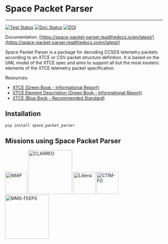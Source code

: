 # Space Packet Parser

----------
[![Test Status](https://github.com/medley56/space_packet_parser/actions/workflows/tests.yml/badge.svg)](https://github.com/medley56/space_packet_parser/actions/workflows/tests.yml)
[![Doc Status](https://readthedocs.org/projects/space-packet-parser/badge/?version=latest)](https://readthedocs.org/projects/space-packet-parser/)
[![DOI](https://zenodo.org/badge/DOI/10.5281/zenodo.7735001.svg)](https://doi.org/10.5281/zenodo.7735001)

Documentation: [https://space-packet-parser.readthedocs.io/en/latest/](https://space-packet-parser.readthedocs.io/en/latest/)

Space Packet Parser is a package for decoding CCSDS telemetry packets according to an XTCE or CSV packet structure definition. 
It is based on the UML model of the XTCE spec and aims to support all but the most esoteric elements of the 
XTCE telemetry packet specification.

Resources:
- [XTCE (Green Book - Informational Report)](https://public.ccsds.org/Pubs/660x2g2.pdf)
- [XTCE Element Description (Green Book - Informational Report)](https://public.ccsds.org/Pubs/660x1g2.pdf)
- [XTCE (Blue Book - Recommended Standard)](https://public.ccsds.org/Pubs/660x0b2.pdf)

## Installation
```bash
pip install space_packet_parser
```

## Missions using Space Packet Parser

[<img src="https://imap.princeton.edu/sites/g/files/toruqf1601/files/imap-mark-hor-multicolor-dark.png" alt="IMAP" height="70"/>](https://imap.princeton.edu/)
[<img src="https://clarreo-pathfinder.larc.nasa.gov/wp-content/uploads/sites/133/2019/08/clarreo_pathfinder_mission_patch_design_v4_decal_1_24_17.png" alt="CLARREO" height="140"/>](https://clarreo-pathfinder.larc.nasa.gov/)
[<img src="https://lasp.colorado.edu/libera/files/2021/02/Libera-Logo-HiRes.png" alt="Libera" height="70"/>](https://lasp.colorado.edu/libera/)
[<img src="https://lasp.colorado.edu/ctim/files/2023/01/CTIM_LOGO_350x100_centered_transparent.png" alt="CTIM-FD" height="70"/>](https://lasp.colorado.edu/ctim/)
[<img src="https://mms.gsfc.nasa.gov/images/promotional_materials/mms_decal_rgb_4in_trabk_72dpi.png" alt="MMS-FEEPS" height="140"/>](https://lasp.colorado.edu/mms/sdc/public/)
